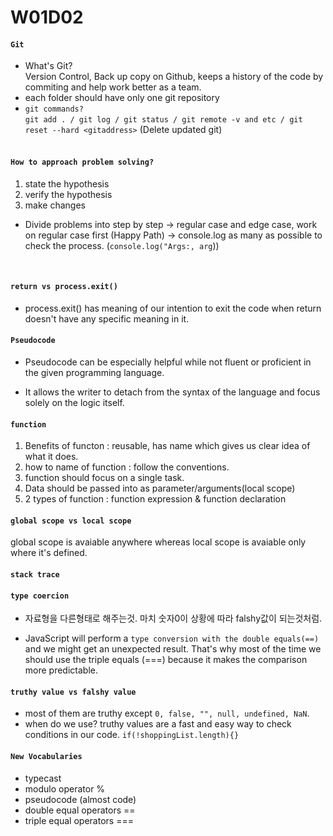 # W01D02

#### `Git`

* What's Git?<br> Version Control, Back up copy on Github, keeps a history of the code by commiting and help work better as a team.<br>
* each folder should have only one git repository
* `git commands?` <br> `git add . / git log / git status / git remote -v and etc / git reset --hard <gitaddress>` (Delete updated git) <br>
&nbsp;


#### `How to approach problem solving?`
1. state the hypothesis
2. verify the hypothesis
3. make changes <br>

* Divide problems into step by step -> regular case and edge case, work on regular case first (Happy Path) -> console.log as many as possible to check the process. (`console.log("Args:, arg`))<br>

&nbsp;


#### `return vs process.exit()`

* process.exit() has meaning of our intention to exit the code when return doesn't have any specific meaning in it.

#### `Pseudocode`
* Pseudocode can be especially helpful while not fluent or proficient in the given programming language.

* It allows the writer to detach from the syntax of the language and focus solely on the logic itself.

#### `function` <br>
1. Benefits of functon : reusable, has name which gives us clear idea of what it does.
2. how to name of function : follow the conventions.
3. function should focus on a single task.
4. Data should be passed into as parameter/arguments(local scope)
5. 2 types of function : function expression & function declaration 



#### `global scope vs local scope` <br>
global scope is avaiable anywhere whereas local scope is avaiable only where it's defined.



#### `stack trace`

#### `type coercion` <br>

* 자료형을 다른형태로 해주는것. 마치 숫자0이 상황에 따라 falshy값이 되는것처럼.

* JavaScript will perform a `type conversion with the double equals(==)` and we might get an unexpected result. That's why most of the time we should use the triple equals (===) because it makes the comparison more predictable.

#### `truthy value vs falshy value` <br>
* most of them are truthy except `0, false, "", null, undefined, NaN`. <br>
* when do we use? truthy values are a fast and easy way to check conditions in our code. `if(!shoppingList.length){}`


#### `New Vocabularies` 

* typecast
* modulo operator %
* pseudocode (almost code)
* double equal operators ==
* triple equal operators ===
